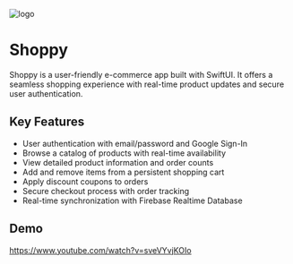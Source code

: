 ![logo](https://github.com/user-attachments/assets/5184b2ea-d7e7-4f62-a79f-fcc97165771b)
# Shoppy

Shoppy is a user-friendly e-commerce app built with SwiftUI. It offers a seamless shopping experience with real-time product updates and secure user authentication.

## Key Features

- User authentication with email/password and Google Sign-In
- Browse a catalog of products with real-time availability
- View detailed product information and order counts
- Add and remove items from a persistent shopping cart
- Apply discount coupons to orders
- Secure checkout process with order tracking
- Real-time synchronization with Firebase Realtime Database

## Demo
https://www.youtube.com/watch?v=sveVYvjKOIo
